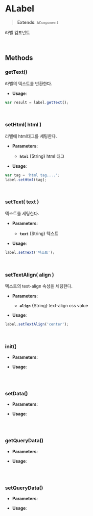 # ALabel
> **Extends**: `AComponent`

라벨 컴포넌트

<br/>

## Methods

### getText()

라벨의 텍스트를 반환한다.

* **Usage**: 
```js
var result = label.getText();
```

<br/>

### setHtml( html )

라벨에 html태그를 세팅한다.

* **Parameters**: 
	* **`html`** {String} html 태그

* **Usage**: 
```js
var tag = 'html tag....';
label.setHtml(tag);
```

<br/>

### setText( text )

텍스트를 세팅한다.

* **Parameters**: 
	* **`text`** {String} 텍스트

* **Usage**: 
```js
label.setText('텍스트');
```

<br/>

### setTextAlign( align )

텍스트의 text-align 속성을 세팅한다.

* **Parameters**: 
	* **`align`** {String} text-align css value

* **Usage**: 
```js
label.setTextAlign('center');
```

<br/>

### init()



* **Parameters**: 

* **Usage**: 
```js

```

<br/>


### setData()



* **Parameters**: 

* **Usage**: 
```js

```

<br/>


### getQueryData()



* **Parameters**: 

* **Usage**: 
```js

```

<br/>


### setQueryData()



* **Parameters**: 

* **Usage**: 
```js

```

<br/>
<br/>
